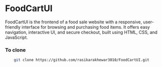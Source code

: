 # FoodCartUI
FoodCartUI is the frontend of a food sale website with a responsive, user-friendly interface for browsing and purchasing food items. It offers easy navigation, interactive UI, and secure checkout, built using HTML, CSS, and JavaScript.

### To clone 

```bash
    git clone https://github.com/rasikarakhewar3010/FoodCartUI.git
```
